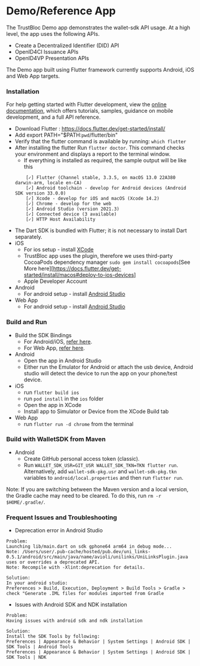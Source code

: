 # Demo/Reference App

The TrustBloc Demo app demonstrates the wallet-sdk API usage. At a high level, the app uses the following APIs.
- Create a Decentralized Identifier (DID) API
- OpenID4CI Issuance APIs
- OpenID4VP Presentation APIs 

The Demo app built using Flutter framework currently supports Android, iOS and Web App targets.

### Installation
For help getting started with Flutter development, view the
[online documentation](https://docs.flutter.dev/), which offers tutorials,
samples, guidance on mobile development, and a full API reference.

- Download Flutter : https://docs.flutter.dev/get-started/install/
- Add export PATH="$PATH:`pwd`/flutter/bin"
- Verify that the flutter command is available by running: `which flutter`
- After installing the flutter Run `flutter doctor`. This command checks your environment and displays a report to the terminal window.
  - If everything is installed as required, the sample output will be like this
  ```
      [✓] Flutter (Channel stable, 3.3.5, on macOS 13.0 22A380 darwin-arm, locale en-CA)
      [✓] Android toolchain - develop for Android devices (Android SDK version 33.0.0)
      [✓] Xcode - develop for iOS and macOS (Xcode 14.2)
      [✓] Chrome - develop for the web
      [✓] Android Studio (version 2021.3)
      [✓] Connected device (3 available)
      [✓] HTTP Host Availability
    ```
- The Dart SDK is bundled with Flutter; it is not necessary to install Dart separately.
- iOS
  - For ios setup - install [XCode](https://docs.flutter.dev/get-started/install/macos#install-xcode)
  - TrustBloc app uses the plugin, therefore we uses third-party CocoaPods dependency manager `sudo gem install cocoapods`[See More here][https://docs.flutter.dev/get-started/install/macos#deploy-to-ios-devices]
  - Apple Developer Account
- Android
  - For android setup - install [Android Studio](https://docs.flutter.dev/get-started/install/macos#android-setup)
- Web App
  - For android setup - install [Android Studio](https://docs.flutter.dev/get-started/install/macos#android-setup)

### Build and Run
- Build the SDK Bindings 
  - For Android/iOS, [refer here](https://github.com/trustbloc/wallet-sdk/blob/main/cmd/wallet-sdk-gomobile/README.md).
  - For Web App, [refer here](https://github.com/trustbloc/wallet-sdk/blob/main/cmd/wallet-sdk-js/README.md).
- Android
  - Open the app in Android Studio
  - Either run the Emulator for Android or attach the usb device, Android studio will detect the device to run the app on your phone/test device.
- iOS
  - run `flutter build ios`
  - run `pod install` in the `ios` folder
  - Open the app in XCode
  - Install app to Simulator or Device from the XCode Build tab
- Web App
  - run `flutter run -d chrome` from the terminal

### Build with WalletSDK from Maven
- Android
  - Create GitHub personal access token (classic).
  - Run `WALLET_SDK_USR=GIT_USR WALLET_SDK_TKN=TKN flutter run`. Alternatively, add `wallet-sdk-pkg.usr` and `wallet-sdk-pkg.tkn` variables to `android/local.properties` and then run `flutter run`.

Note: If you are switching between the Maven version and a local version, the Gradle cache may need to be cleared. To do this, run `rm -r $HOME/.gradle/`.

### Frequent Issues and Troubleshooting
- Deprecation error in Android Studio
```
Problem:
Launching lib/main.dart on sdk gphone64 arm64 in debug mode...
Note: /Users/user/.pub-cache/hosted/pub.dev/uni_links-0.5.1/android/src/main/java/name/avioli/unilinks/UniLinksPlugin.java uses or overrides a deprecated API.
Note: Recompile with -Xlint:deprecation for details.
```

```
Solution:
In your android studio: 
Preferences > Build, Execution, Deployment > Build Tools > Gradle > check "Generate .IML files for modules imported from Gradle 
```
- Issues with Android SDK and NDK installation
```
Problem: 
Having issues with android sdk and ndk installation
```
```
Solution: 
Install the SDK Tools by following: 
Preferences | Appearance & Behavior | System Settings | Android SDK | SDK Tools | Android Tools 
Preferences | Appearance & Behavior | System Settings | Android SDK | SDK Tools | NDK
```
